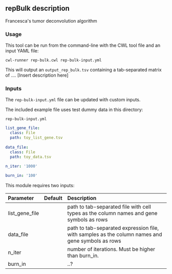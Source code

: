 ## repBulk description
Francesca's tumor deconvolution algorithm

### Usage

This tool can be run from the command-line with the CWL tool file and an input YAML file:

``` shell
cwl-runner rep-bulk.cwl rep-bulk-input.yml 
```

This will output an `output_rep_bulk.tsv` containing a tab-separated matrix of .... [Insert description here]

### Inputs

The `rep-bulk-input.yml` file can be updated with custom inputs. 

The included example file uses test dummy data in this directory:

`rep-bulk-input.yml`
```yaml
list_gene_file:
  class: File
  path: toy_list_gene.tsv
  
data_file:
  class: File
  path: toy_data.tsv
  
n_iter: '1000'

burn_in: '100'
```

This module requires two inputs:

| Parameter                 | Default       | Description   |	
| :------------------------ |:-------------:| :-------------|
| list_gene_file	       |	           |path to tab-separated file with cell types as the column names and gene symbols as rows
| data_file         |            |path to tab-separated expression file, with samples as the column names and gene symbols as rows
| n_iter         |            |number of iterations. Must be higher than burn_in.
| burn_in         |            |..?
